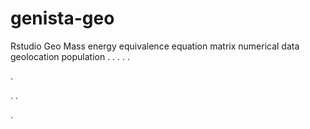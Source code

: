 # genista-geo
Rstudio Geo Mass energy equivalence equation matrix numerical data geolocation population
.
.
.
.
.




.






















.
.





.
